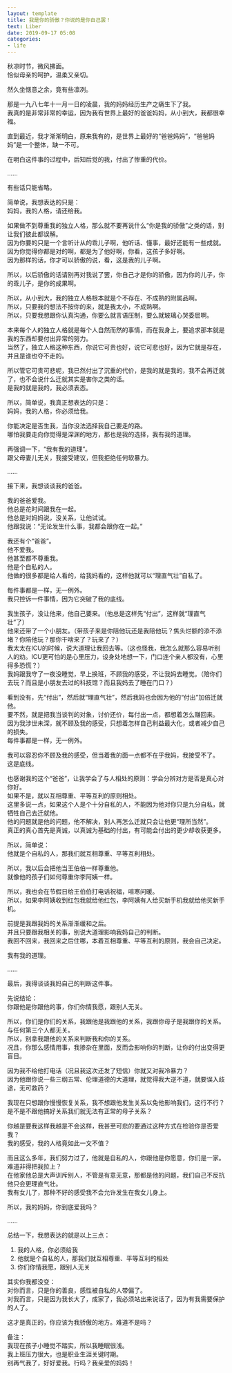 ```yaml
---
layout: template
title: 我是你的骄傲？你说的是你自己罢！
text: Liber
date: 2019-09-17 05:08
categories:
- life
---
```


秋凉时节，微风拂面。  
恰似母亲的呵护，温柔又亲切。

然久坐惬意之余，竟有些凛冽。

那是一九八七年十一月一日的凌晨，我的妈妈经历生产之痛生下了我。  
我真的是非常非常的幸运，因为我有世界上最好的爸爸妈妈，从小到大，我都很幸福。  

直到最近，我才渐渐明白，原来我有的，是世界上最好的“爸爸妈妈”，“爸爸妈妈”是一个整体，缺一不可。

在明白这件事的过程中，后知后觉的我，付出了惨重的代价。

......

有些话只能省略。

简单说，我想表达的只是：  
妈妈，我的人格，请还给我。

如果做不到尊重我的独立人格，那么就不要再说什么“你是我的骄傲”之类的话，别让我们彼此都误解。  
因为你要的只是一个言听计从的乖儿子啊，他听话、懂事，最好还能有一些成就。  
因为你觉得你都是对的啊，都是为了他好啊，你看，这孩子多好啊。  
因为那样的话，你才可以骄傲的说，看，这是我的儿子啊。  

所以，以后骄傲的话请别再对我说了罢，你自己才是你的骄傲，因为你的儿子，你的乖儿子，是你的成果啊。

所以，从小到大，我的独立人格根本就是个不存在、不成熟的附属品啊。  
所以，只要我的想法不按你的来，就是我太小，不成熟啊。  
所以，只要我想跟你认真沟通，你要么就言语压制，要么就玻璃心哭委屈啊。

本来每个人的独立人格就是每个人自然而然的事情，而在我身上，要追求那本就是我的东西却要付出异常的努力。  
当然了，独立人格这种东西，你说它可贵也好，说它可悲也好，因为它就是存在，并且是谁也夺不走的。  

所以管它可贵可悲呢，我已然付出了沉重的代价，是我的就是我的，我不会再迁就了，也不会说什么迁就其实是害你之类的话。  
是我的就是我的，我必须表态。

所以，简单说，我真正想表达的只是：  
妈妈，我的人格，你必须给我。

你能决定是否生我，当你没法选择我自己要走的路。  
哪怕我要走向你觉得是深渊的地方，那也是我的选择，我有我的道理。

再强调一下，“我有我的道理”。  
跟父母妻儿无关，我接受建议，但我拒绝任何软暴力。

......

接下来，我想谈谈我的爸爸。

我的爸爸爱我。  
他总是花时间跟我在一起。   
他总是对妈妈说，没关系，让他试试。  
他跟我说：“无论发生什么事，我都会跟你在一起。”

我还有个“爸爸”。  
他不爱我。  
他甚至都不尊重我。  
他是个自私的人。  
他做的很多都是给人看的，给我妈看的，这样他就可以“理直气壮”自私了。  

每件事都是一样，无一例外。  
我只控诉一件事情，因为它突破了我的底线。

我生孩子，没让他来，他自己要来。（他总是这样先“付出”，这样就“理直气壮”了）  
他来还带了一个小朋友。（带孩子来是你陪他玩还是我陪他玩？焦头烂额的添不添堵？你陪他玩？那你干啥来了？玩来了？）  
我太太在ICU的时候，说大道理让我回去等。（这也怪我，我怎么就那么容易听别人的劝。ICU更可怕的是心里压力，设身处地想一下，门口连个亲人都没有，心里得多恐慌？）  
我妈跟我守了一夜没睡觉，早上换班，不顾我的感受，不让我妈去睡觉。（陪你们去玩？而且是小朋友去过的科技馆？而且我妈去了睡在门口？）  

看到没有，先“付出”，然后就“理直气壮”，然后我妈也会因为他的“付出”加倍迁就他。  
要不然，就是把我当谈判的对象，讨价还价，每付出一点，都想着怎么赚回来。  
因为我涉世未深，就不顾及我的感受，只想着怎样自己利益最大化，或者减少自己的损失。  
每件事都是一样，无一例外。

我可以容忍你不顾及我的感受，但当着我的面一点都不在乎我妈，我接受不了。  
这是底线。

也感谢我的这个“爸爸”，让我学会了与人相处的原则：学会分辨对方是否是真心对你好。   
如果不是，就以互相尊重、平等互利的原则相处。  
这里多说一点，如果这个人是个十分自私的人，不能因为他对你只是九分自私，就牺牲自己去迁就他。  
他的问题就是他的问题，他不解决，别人再怎么迁就只会让他更“理所当然”。  
真正的真心首先是真诚，以真诚为基础的付出，有可能会付出的更少却收获更多。

所以，简单说：  
他就是个自私的人，那我们就互相尊重、平等互利相处。

所以，我以后会把他当王伯伯一样尊重他。  
就像他的孩子们如何尊重你李阿姨一样。

所以，我也会在节假日给王伯伯打电话祝福，喧寒问暖。  
所以，如果李阿姨收到红包我就给他红包，李阿姨有人给买新手机我就给他买新手机。  

前提是我跟我妈的关系渐渐缓和之后。  
并且只要跟我相关的事，别说大道理影响我妈自己的判断。  
我回不回来，我回来之后住哪，本着互相尊重、平等互利的原则，我会自己决定。  

我有我的道理。

......

最后，我得谈谈我妈自己的判断这件事。

先说结论：  
你跟他是你跟他的事，你们你情我愿，跟别人无关。

所以，你们是你们的关系，我跟他是我跟他的关系，我跟你母子是我跟你的关系。  
与任何第三个人都无关。  
所以，别拿我跟他的关系来判断我和你的关系。  
况且，你那么感情用事，我掺杂在里面，反而会影响你的判断，让你的付出变得更盲目。  

因为我不给他打电话（况且我这次还发了短信）你就又对我冷暴力？  
因为他跟你说一些三纲五常、伦理道德的大道理，就觉得我大逆不道，就要误入歧途，无可救药？  

我现在只想跟你慢慢恢复关系，我不想跟他发生关系以免他影响我们，这行不行？  
是不是不跟他搞好关系我们就无法有正常的母子关系？  

你越是要我这样我越是不会这样，我甚至可悲的要通过这种方式在检验你是否爱我？  
我的感受，我的人格竟如此一文不值？  

而且这么多年，我们努力过了，他就是自私的人，你跟他是你愿意，你们是一家。  
难道非得把我拉上？  
在他家他总是大声训斥别人，不管是有意无意，那都是他的问题，我们自己不反抗他只会更理直气壮。  
我有女儿了，那种不好的感受我不会允许发生在我女儿身上。  

所以，我的妈妈，你到底爱我吗？

......

总结一下，我想表达的就是以上三点：  
1) 我的人格，你必须给我  
2) 他就是个自私的人，那我们就互相尊重、平等互利的相处  
3) 你们你情我愿，跟别人无关  

其实你我都没变：  
对你而言，只是你的善良，感性被自私的人带偏了。  
对我而言，只是因为我长大了，成家了，我必须站出来说话了，因为有我需要保护的人了。  

这才是真正的，你应该为我骄傲的地方。难道不是吗？  

备注：  
我现在孩子小睡觉不踏实，所以我睡眠很浅。  
我上班压力很大，也是职业生涯关键时期。  
别再气我了，好好爱我。行吗？我亲爱的妈妈！  
